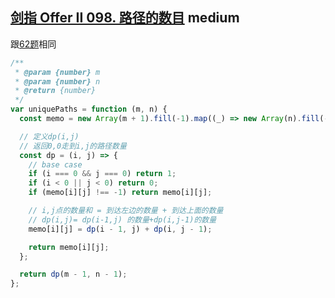 ## [剑指 Offer II 098. 路径的数目](https://leetcode.cn/problems/2AoeFn/) <Badge type="warning">medium</Badge>

跟[62题](https://leetcode-cn.com/problems/unique-paths/)相同

```js
/**
 * @param {number} m
 * @param {number} n
 * @return {number}
 */
var uniquePaths = function (m, n) {
  const memo = new Array(m + 1).fill(-1).map((_) => new Array(n).fill(-1));

  // 定义dp(i,j)
  // 返回0,0走到i,j的路径数量
  const dp = (i, j) => {
    // base case
    if (i === 0 && j === 0) return 1;
    if (i < 0 || j < 0) return 0;
    if (memo[i][j] !== -1) return memo[i][j];

    // i,j点的数量和 = 到达左边的数量 + 到达上面的数量
    // dp(i,j)= dp(i-1,j) 的数量+dp(i,j-1)的数量
    memo[i][j] = dp(i - 1, j) + dp(i, j - 1);

    return memo[i][j];
  };

  return dp(m - 1, n - 1);
};

```
